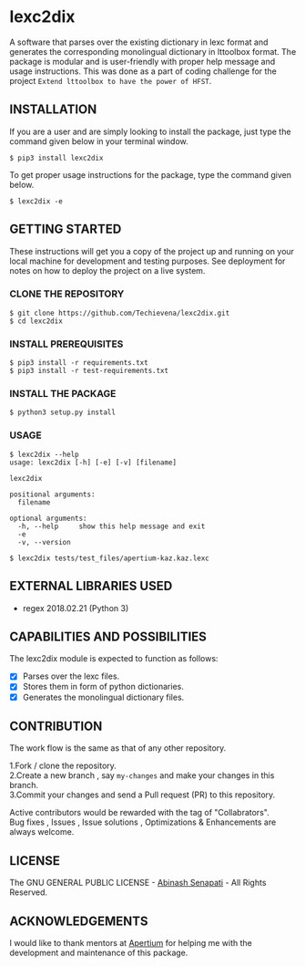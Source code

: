 # lexc2dix
A software that parses over the existing dictionary in lexc format and generates the corresponding monolingual dictionary in lttoolbox format. The package is modular and is user-friendly with proper help message and usage instructions. This was done as a part of coding challenge for the project `Extend lttoolbox to have the power of HFST`.

INSTALLATION
------------
If you are a user and are simply looking to install the package, just type the command given below in your terminal window.  

```
$ pip3 install lexc2dix
```

To get proper usage instructions for the package, type the command given below.

```
$ lexc2dix -e
```

GETTING STARTED
---------------
These instructions will get you a copy of the project up and running on your local machine for development and testing purposes. See deployment for notes on how to deploy the project on a live system.

### CLONE THE REPOSITORY

```
$ git clone https://github.com/Techievena/lexc2dix.git
$ cd lexc2dix
```

### INSTALL PREREQUISITES

```
$ pip3 install -r requirements.txt
$ pip3 install -r test-requirements.txt
```

### INSTALL THE PACKAGE

```
$ python3 setup.py install
```

### USAGE

```
$ lexc2dix --help
usage: lexc2dix [-h] [-e] [-v] [filename]

lexc2dix

positional arguments:
  filename

optional arguments:
  -h, --help     show this help message and exit
  -e
  -v, --version

$ lexc2dix tests/test_files/apertium-kaz.kaz.lexc
```

EXTERNAL LIBRARIES USED
-----------------------
* regex 2018.02.21 (Python 3)

CAPABILITIES AND POSSIBILITIES
------------------------------
The lexc2dix module is expected to function as follows:  

- [x] Parses over the lexc files.
- [x] Stores them in form of python dictionaries.
- [x] Generates the monolingual dictionary files.

CONTRIBUTION
------------
The work flow is the same as that of any other repository.

1.Fork / clone the repository.  
2.Create a new branch , say `my-changes` and make your changes in this branch.  
3.Commit your changes and send a Pull request (PR) to this repository.  

Active contributors would be rewarded with the tag of "Collabrators".  
Bug fixes , Issues , Issue solutions , Optimizations & Enhancements are always welcome.

LICENSE
-------
The GNU GENERAL PUBLIC LICENSE - [Abinash Senapati](http://github.com/Techievena) - All Rights Reserved.

ACKNOWLEDGEMENTS
----------------
I would like to thank mentors at [Apertium](https://github.com/Apertium) for helping me with the development and maintenance of this package.
